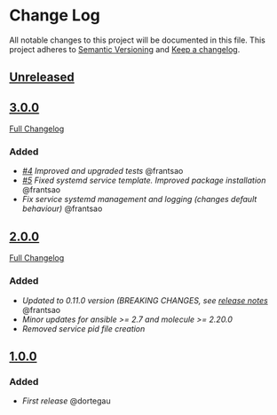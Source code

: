 # Change Log
All notable changes to this project will be documented in this file.
This project adheres to [Semantic Versioning](http://semver.org/) and [Keep a changelog](https://github.com/olivierlacan/keep-a-changelog).

## [Unreleased](https://github.com/idealista/prometheus_mysqld_exporter_role/tree/develop)

## [3.0.0](https://github.com/idealista/prometheus_mysqld_exporter_role/tree/3.0.0)
[Full Changelog](https://github.com/idealista/prometheus_mysqld_exporter_role/compare/2.0.0...3.0.0)
### Added
- *[#4](https://github.com/idealista/prometheus_mysqld_exporter_role/issues/4) Improved and upgraded tests* @frantsao
- *[#5](https://github.com/idealista/prometheus_mysqld_exporter_role/issues/5) Fixed systemd service template. Improved package installation*  @frantsao
- *Fix service systemd management and logging (changes default behaviour)* @frantsao

## [2.0.0](https://github.com/idealista/prometheus_mysqld_exporter_role/tree/2.0.0)
[Full Changelog](https://github.com/idealista/prometheus_mysqld_exporter_role/compare/1.0.0...2.0.0)
### Added
- *Updated to 0.11.0 version (BREAKING CHANGES, see [release notes](https://github.com/prometheus/mysqld_exporter/releases/tag/v0.11.0)* @frantsao
- *Minor updates for ansible >= 2.7 and molecule >= 2.20.0*
- *Removed service pid file creation*

## [1.0.0](https://github.com/idealista/prometheus_mysqld_exporter_role/tree/1.0.0)
### Added
- *First release* @dortegau
